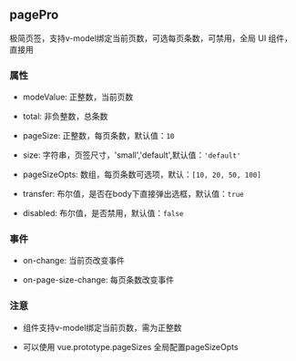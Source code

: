 ## pagePro

极简页签，支持v-model绑定当前页数，可选每页条数，可禁用，全局 UI 组件，直接用

### 属性

- modeValue: 正整数，当前页数

- total: 非负整数，总条数

- pageSize: 正整数，每页条数，默认值：`10`

- size: 字符串，页签尺寸，'small','default',默认值：`'default'`

- pageSizeOpts: 数组，每页条数可选项，默认：`[10, 20, 50, 100]`

- transfer: 布尔值，是否在body下直接弹出选框，默认值：`true`

- disabled: 布尔值，是否禁用，默认值：`false`

### 事件

- on-change: 当前页改变事件

- on-page-size-change: 每页条数改变事件

### 注意

- 组件支持v-model绑定当前页数，需为正整数

- 可以使用 vue.prototype.pageSizes 全局配置pageSizeOpts
